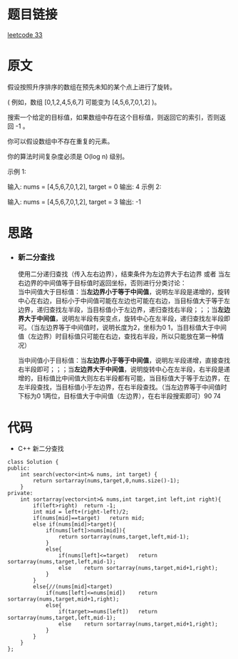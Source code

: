 # 题目链接
[leetcode 33](https://leetcode-cn.com/problems/search-in-rotated-sorted-array/)

# 原文
假设按照升序排序的数组在预先未知的某个点上进行了旋转。

( 例如，数组 [0,1,2,4,5,6,7] 可能变为 [4,5,6,7,0,1,2] )。

搜索一个给定的目标值，如果数组中存在这个目标值，则返回它的索引，否则返回 -1 。

你可以假设数组中不存在重复的元素。

你的算法时间复杂度必须是 O(log n) 级别。

示例 1:

输入: nums = [4,5,6,7,0,1,2], target = 0
输出: 4
示例 2:

输入: nums = [4,5,6,7,0,1,2], target = 3
输出: -1



# 思路
- ### **新二分查找**
  使用二分递归查找（传入左右边界），结束条件为左边界大于右边界 或者 当左右边界的中间值等于目标值时返回坐标，否则进行分类讨论：  
  当中间值大于目标值：当**左边界小于等于中间值**，说明左半段是递增的，旋转中心在右边，目标小于中间值可能在左边也可能在右边，当目标值大于等于左边界，递归查找左半段，当目标值小于左边界，递归查找右半段；；；当**左边界大于中间值**，说明左半段有突变点，旋转中心在左半段，递归查找左半段即可。（当左边界等于中间值时，说明长度为2，坐标为0 1，当目标值大于中间值（左边界）时目标值只可能在右边，查找右半段，所以只能放在第一种情况）    
  
  
  
  当中间值小于目标值：当**左边界小于等于中间值**，说明左半段递增，直接查找右半段即可；；；当**左边界大于中间值**，说明旋转中心在左半段，右半段是递增的，目标值比中间值大则左右半段都有可能，当目标值大于等于左边界，在左半段查找，当目标值小于左边界，在右半段查找。（当左边界等于中间值时下标为0 1两位，目标值大于中间值（左边界），在右半段搜索即可）90 74

# 代码
- C++ 新二分查找
```
class Solution {
public:
    int search(vector<int>& nums, int target) {
        return sortarray(nums,target,0,nums.size()-1);
    }
private:
    int sortarray(vector<int>& nums,int target,int left,int right){
        if(left>right)  return -1;
        int mid = left+(right-left)/2;
        if(nums[mid]==target)   return mid;
        else if(nums[mid]>target){
            if(nums[left]>nums[mid]){
                return sortarray(nums,target,left,mid-1);
            }
            else{
                if(nums[left]<=target)   return sortarray(nums,target,left,mid-1);
                else    return sortarray(nums,target,mid+1,right);
            }
        }
        else{//(nums[mid]<target)
            if(nums[left]<=nums[mid])    return sortarray(nums,target,mid+1,right);
            else{
                if(target>=nums[left])   return sortarray(nums,target,left,mid-1);
                else    return sortarray(nums,target,mid+1,right);
            }
        }
    }
};
```